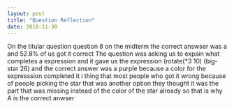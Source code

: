 ```yaml
---
layout: post
title: "Question Reflection"
date: 2018-11-30
---
```

On the titular question question 8 on the midterm the correct answser was a and 52.8% of us got it correct The question was asking us to expain what completes a expression and it gave us the expression (rotate(*3 10) (big-star 26) and the correct answer was a purple because a color for the expresssion completed it i thing that most people who got it wrong because of people picking the star that was another option they thought it was the part that was missing instead of the color of the star already so that is why A is the correct anwser 
